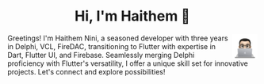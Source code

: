 <h1 align="center">Hi, I'm Haithem 👋</h1>

  <img src="https://github.com/haithemnini/haithemnini/blob/main/profile-img.png" align="right" width="10%"/>

Greetings! I'm Haithem Nini, a seasoned developer with three years in Delphi, VCL, FireDAC, transitioning to Flutter with expertise in Dart, Flutter UI, and Firebase. Seamlessly merging Delphi proficiency with Flutter's versatility, I offer a unique skill set for innovative projects. Let's connect and explore possibilities!

